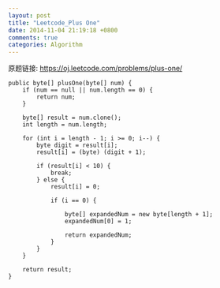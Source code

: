 ```yaml
---
layout: post
title: "Leetcode_Plus One"
date: 2014-11-04 21:19:18 +0800
comments: true
categories: Algorithm
---
```


原题链接: https://oj.leetcode.com/problems/plus-one/

<!-- more -->

    public byte[] plusOne(byte[] num) {
    	if (num == null || num.length == 0) {
    		return num;
    	}
    	
    	byte[] result = num.clone();
    	int length = num.length;

    	for (int i = length - 1; i >= 0; i--) {
    		byte digit = result[i];
    		result[i] = (byte) (digit + 1);
    		
    		if (result[i] < 10) {
    			break;
    		} else {
    			result[i] = 0;
    			
    			if (i == 0) {
    				
    				byte[] expandedNum = new byte[length + 1];
    				expandedNum[0] = 1;
    				
    				return expandedNum;
    			}
    		}
    	}
    	
    	return result;
    }
